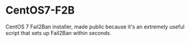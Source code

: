 # CentOS7-F2B
CentOS 7 Fail2Ban installer, made public because it's an extremely useful script that sets up Fail2Ban within seconds.
